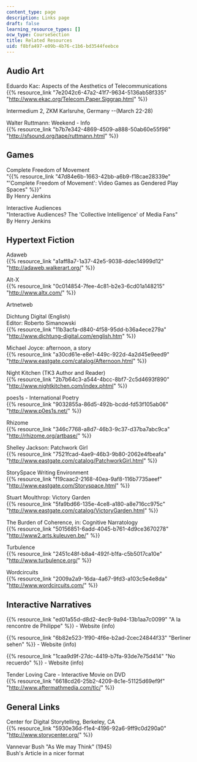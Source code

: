 ```yaml
---
content_type: page
description: Links page
draft: false
learning_resource_types: []
ocw_type: CourseSection
title: Related Resources
uid: f8bfa497-e09b-4b76-c1b6-bd3544feebce
---
```

## Audio Art

Eduardo Kac: Aspects of the Aesthetics of Telecommunications    
{{% resource_link "7e2042c6-47a2-41f7-9634-5136ab58f335" "http://www.ekac.org/Telecom.Paper.Siggrap.html" %}}

Intermedium 2, ZKM Karlsruhe, Germany --(March 22-28)  

Walter Ruttmann: Weekend - Info    
{{% resource_link "b7b7e342-4869-4509-a888-50ab60e55f98" "http://sfsound.org/tape/ruttmann.html" %}}

## Games

Complete Freedom of Movement    
"{{% resource_link "47d84e6b-1663-42bb-a6b9-f18cae28339e" "'Complete Freedom of Movement': Video Games as Gendered Play Spaces" %}}"    
By Henry Jenkins 

Interactive Audiences    
"Interactive Audiences? The 'Collective Intelligence' of Media Fans"    
By Henry Jenkins 

## Hypertext Fiction

Adaweb    
{{% resource_link "a1aff8a7-1a37-42e5-9038-ddec14999d12" "http://adaweb.walkerart.org/" %}}

Alt-X    
{{% resource_link "0c014854-7fee-4c81-b2e3-6cd01a148215" "http://www.altx.com/" %}}

Artnetweb

Dichtung Digital (English)    
Editor: Roberto Simanowski    
{{% resource_link "11b3acfa-d840-4f58-95dd-b36a4ece279a" "http://www.dichtung-digital.com/english.htm" %}}

Michael Joyce: afternoon, a story    
{{% resource_link "a30cd61e-e8e1-449c-922d-4a2d45e9eed9" "http://www.eastgate.com/catalog/Afternoon.html" %}}

Night Kitchen (TK3 Author and Reader)    
{{% resource_link "2b7b64c3-a544-4bcc-8bf7-2c5d4693f890" "http://www.nightkitchen.com/index.phtml" %}}

poes1s - International Poetry    
{{% resource_link "9032855a-86d5-492b-bcdd-fd53f105ab06" "http://www.p0es1s.net/" %}}

Rhizome    
{{% resource_link "346c7768-a8d7-46b3-9c37-d37ba7abc9ca" "http://rhizome.org/artbase/" %}}

Shelley Jackson: Patchwork Girl    
{{% resource_link "7521fcad-4ae9-46b3-9b80-2062e4fbeafa" "http://www.eastgate.com/catalog/PatchworkGirl.html" %}}

StorySpace Writing Environment    
{{% resource_link "f19caac2-2168-40ea-9af8-116b7735aeef" "http://www.eastgate.com/Storyspace.html" %}}

Stuart Moulthrop: Victory Garden    
{{% resource_link "5fa9bd66-135e-4ce8-a180-a8e716cc975c" "http://www.eastgate.com/catalog/VictoryGarden.html" %}}

The Burden of Coherence, in: Cognitive Narratology    
{{% resource_link "50156851-6add-4045-b761-4d9ce3670278" "http://www2.arts.kuleuven.be/" %}}

Turbulence    
{{% resource_link "2451c48f-b8a4-492f-b1fa-c5b5017ca10e" "http://www.turbulence.org/" %}}

Wordcircuits    
{{% resource_link "2009a2a9-16da-4a67-9fd3-a103c5e4e8da" "http://www.wordcircuits.com/" %}}

## Interactive Narratives

{{% resource_link "ed01a55d-d8d2-4ec9-9a94-13b1aa7c0099" "A la rencontre de Philippe" %}} - Website (info) 

{{% resource_link "6b82e523-1f90-4f6e-b2ad-2cec24844f33" "Berliner sehen" %}} - Website (info) 

{{% resource_link "1caa9d9f-27dc-4419-b7fa-93de7e75d414" "No recuerdo" %}} - Website (info) 

Tender Loving Care - Interactive Movie on DVD    
{{% resource_link "6618cd26-25b2-4209-8c1e-51125d69ef9f" "http://www.aftermathmedia.com/tlc/" %}}

## General Links

Center for Digital Storytelling, Berkeley, CA    
{{% resource_link "5930e36d-f1e4-4196-92a6-9ff9c0d290a0" "http://www.storycenter.org/" %}}

Vannevar Bush "As We may Think" (1945)    
Bush's Article in a nicer format